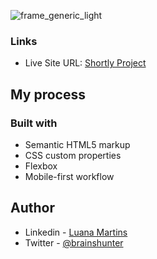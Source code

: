 ![frame_generic_light](https://user-images.githubusercontent.com/38231334/173252465-90f48796-bb44-4ef8-be6e-409a79fbc8fb.png)

### Links

- Live Site URL: [Shortly Project](https://luanasa.github.io/shortly-landing-page/)

## My process

### Built with
- Semantic HTML5 markup
- CSS custom properties
- Flexbox
- Mobile-first workflow
## Author
- Linkedin - [Luana Martins](https://www.linkedin.com/in/luamartins/)
- Twitter - [@brainshunter](https://www.twitter.com/brainshunter)
